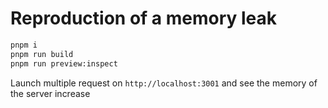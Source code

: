 # Reproduction of a memory leak 

```bash
pnpm i
pnpm run build
pnpm run preview:inspect
```

Launch multiple request on `http://localhost:3001` and see the memory of the server increase